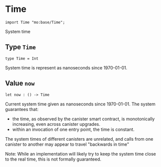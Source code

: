 # Time

```motoko name=import
import Time "mo:base/Time";
```

System time

## Type `Time`
```motoko no-repl
type Time = Int
```

System time is represent as nanoseconds since 1970-01-01.

## Value `now`
```motoko no-repl
let now : () -> Time
```

Current system time given as nanoseconds since 1970-01-01. The system guarantees that:

* the time, as observed by the canister smart contract, is monotonically increasing, even across canister upgrades.
* within an invocation of one entry point, the time is constant.

The system times of different canisters are unrelated, and calls from one canister to another may appear to travel "backwards in time"

Note: While an implementation will likely try to keep the system time close to the real time, this is not formally guaranteed.
